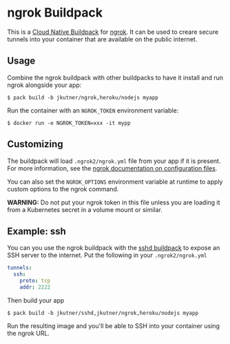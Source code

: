# ngrok Buildpack

This is a [Cloud Native Buildpack](https://buildpacks.io) for [ngrok](https://ngrok.com). It can be used to creare secure tunnels into your container that are available on the public internet.

## Usage

Combine the ngrok buildpack with other buildpacks to have it install and run ngrok alongside your app:

```
$ pack build -b jkutner/ngrok,heroku/nodejs myapp
```

Run the container with an `NGROK_TOKEN` environment variable:

```
$ docker run -e NGROK_TOKEN=xxx -it mypp
```

## Customizing

The buildpack will load `.ngrok2/ngrok.yml` file from your app if it is present. For more information, see the [ngrok documentation on configuration files](https://ngrok.com/docs#config-location).

You can also set the `NGROK_OPTIONS` environment variable at runtime to apply custom options to the ngrok command.

**WARNING:** Do not put your ngrok token in this file unless you are loading it from a Kubernetes secret in a volume mount or similar.

## Example: ssh

You can you use the ngrok buildpack with the [sshd buildpack](https://github.com/jkutner/sshd-buildpack) to expose an SSH server to the internet. Put the following in your `.ngrok2/ngrok.yml`

```yaml
tunnels:
  ssh:
    proto: tcp
    addr: 2222
```

Then build your app

```
$ pack build -b jkutner/sshd,jkutner/ngrok,heroku/nodejs myapp
```

Run the resulting image and you'll be able to SSH into your container using the ngrok URL.
